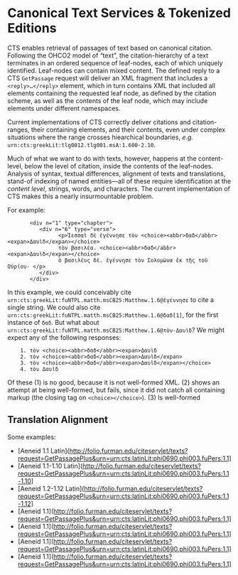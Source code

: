 # Canonical Text Services & Tokenized Editions

CTS enables retrieval of passages of text based on canonical citation. Following the OHCO2 model of “text”, the citation-hierarchy of a text terminates in an ordered sequence of leaf-nodes, each of which uniquely identified. Leaf-nodes can contain mixed content. The defined reply to a CTS `GetPassage` request will deliver an XML fragment that includes a `<reply>…</reply>` element, which in turn contains XML that included all elements containing the requested leaf node, as defined by the citation scheme, as well as the contents of the leaf node, which may include elements under different namespaces.

Current implementations of CTS correctly deliver citations and citation-ranges, their containing elements, and their contents, even under complex situations where the range crosses hiearchical boundaries, _e.g._ `urn:cts:greekLit:tlg0012.tlg001.msA:1.600-2.10`.

Much of what we want to do with texts, however, happens at the content-level, below the level of citation, inside the contents of the leaf-nodes. Analysis of syntax, textual differences, alignment of texts and translations, stand-of indexing of named entities—all of these require identification at the _content level_, strings, words, and characters. The current implementation of CTS makes this a nearly insurmountable problem.

For example:

           <div n="1" type="chapter">
              <div n="6" type="verse">
                    <p>Ἰεσσαὶ δὲ ἐγέννησε τὸν <choice><abbr>δαδ</abbr><expan>Δαυὶδ</expan></choice> 
                    τὸν βασιλέα. <choice><abbr>δαδ</abbr><expan>Δαυὶδ</expan></choice> 
                    ὁ βασιλέυς δὲ. ἐγέννησε τὸν Σολομῶνα ἐκ τῆς τοῦ Οὐρίου· </p>
              </div>
           </div>

In this example, we could conceivably cite `urn:cts:greekLit:fuNTPL.matth.msCB25:Matthew.1.6@ἐγέννησε` to cite a single string. We could also cite `urn:cts:greekLit:fuNTPL.matth.msCB25:Matthew.1.6@δαδ[1]`, for the first instance of `δαδ`. But what about `urn:cts:greekLit:fuNTPL.matth.msCB25:Matthew.1.6@τὸν-Δαυὶδ`? We might expect any of the following responses:

        1. τὸν <choice><abbr>δαδ</abbr><expan>Δαυὶδ
        2. τὸν <choice><abbr>δαδ</abbr><expan>Δαυὶδ</expan>
        3. τὸν <choice><abbr>δαδ</abbr><expan>Δαυὶδ</expan></choice>
        4. τὸν Δαυὶδ

Of these (1) is no good, because it is not well-formed XML. (2) shows an attempt at being well-formed, but fails, since it did not catch all containing markup (the closing tag on `<choice></choice>`). (3) Is well-formed

## Translation Alignment

Some examples:

- [Aeneid 1.1 Latin](http://folio.furman.edu/citeservlet/texts?request=GetPassagePlus&urn=urn:cts:latinLit:phi0690.phi003.fuPers:1.1]
- [Aeneid 1.1-1.10 Latin](http://folio.furman.edu/citeservlet/texts?request=GetPassagePlus&urn=urn:cts:latinLit:phi0690.phi003.fuPers:1.1-1.10]
- [Aeneid 1.2-1.12 Latin](http://folio.furman.edu/citeservlet/texts?request=GetPassagePlus&urn=urn:cts:latinLit:phi0690.phi003.fuPers:1.1-1.12]
- [Aeneid 1.1](http://folio.furman.edu/citeservlet/texts?request=GetPassagePlus&urn=urn:cts:latinLit:phi0690.phi003.fuPers:1.1]
- [Aeneid 1.1](http://folio.furman.edu/citeservlet/texts?request=GetPassagePlus&urn=urn:cts:latinLit:phi0690.phi003.fuPers:1.1]
- [Aeneid 1.1](http://folio.furman.edu/citeservlet/texts?request=GetPassagePlus&urn=urn:cts:latinLit:phi0690.phi003.fuPers:1.1]
- [Aeneid 1.1](http://folio.furman.edu/citeservlet/texts?request=GetPassagePlus&urn=urn:cts:latinLit:phi0690.phi003.fuPers:1.1]
